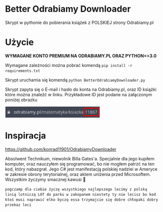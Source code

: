 # Better Odrabiamy Downloader
Skrypt w pythonie do pobierania książek z POLSKIEJ strony Odrabiamy.pl

# Użycie
**WYMAGANE KONTO PREMIUM NA ODRABIAMY.PL ORAZ PYTHON<=3.0**

Wymagane zależności można pobrać komendą ```pip install -r requirements.txt```

Skrypt uruchamia się komendą ```python BetterOdrabiamyDownloader.py```

Skrypt zapyta się o E-mail i hasło do konta na Odrabiamy.pl, oraz ID książki które można znaleźć w linku. Przykładowe ID jest podane na załączonym poniżej obrazku

![demo](essa.png)

# Inspiracja

https://github.com/konrad11901/OdrabiamyDownloader

Absolwent Technikum, niewolnik Billa Gates'a. Specjalnie dla jego kupiłem komputer, oraz nauczyłem się programować, bo nie mogłem patrzć na ten kod, który nabazgrał. Jego C# jest manifestacją polskiej nadziei w Ameryce w zakresie obrony terytorialnej, oraz aktem uniżenia przed Microsoftem. Wszystkim życzymy smacznej kawusi 🥰

```pogczamp dla ciebie życzę wszystkiego najlepszego lecimy z polską linią lotniczą LOT do parku w zakopanem niestety ty nie lecisz bo kod ktoś musi naprawić elko byczq essa trzymajcie się dobre chłopaki dobry przekaz leci```
